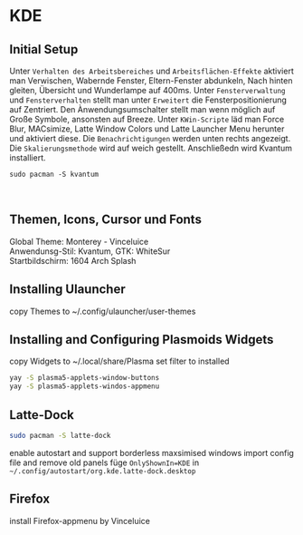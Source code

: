 # KDE 

## Initial Setup
Unter `Verhalten des Arbeitsbereiches` und `Arbeitsflächen-Effekte` aktiviert man Verwischen, Wabernde Fenster, Eltern-Fenster abdunkeln, Nach hinten gleiten, Übersicht und Wunderlampe auf 400ms. Unter `Fensterverwaltung` und `Fensterverhalten` stellt man unter `Erweitert` die Fensterpositionierung auf Zentriert. Den Ànwendungsumschalter stellt man wenn möglich auf Große Symbole, ansonsten auf Breeze. Unter `KWin-Scripte` läd man Force Blur, MACsimize, Latte Window Colors und Latte Launcher Menu herunter und aktiviert diese. Die `Benachrichtigungen` werden unten rechts angezeigt. Die `Skalierungsmethode` wird auf weich gestellt. Anschließedn wird Kvantum installiert.
```
sudo pacman -S kvantum
```
</br>

## Themen, Icons, Cursor und Fonts
Global Theme: Monterey - Vinceluice </br>
Anwendunsg-Stil: Kvantum, GTK: WhiteSur </br>
Startbildschirm: 1604 Arch Splash </br>

## Installing Ulauncher
copy Themes to ~/.config/ulauncher/user-themes

## Installing and Configuring Plasmoids Widgets
copy Widgets to ~/.local/share/Plasma
set filter to installed
```bash 
yay -S plasma5-applets-window-buttons
yay -S plasma5-applets-windos-appmenu
```

## Latte-Dock
```bash
sudo pacman -S latte-dock
```
enable autostart and support borderless maxsimised windows
import config file and remove old panels
füge `OnlyShownIn=KDE` in `~/.config/autostart/org.kde.latte-dock.desktop`

## Firefox
install Firefox-appmenu by Vinceluice


